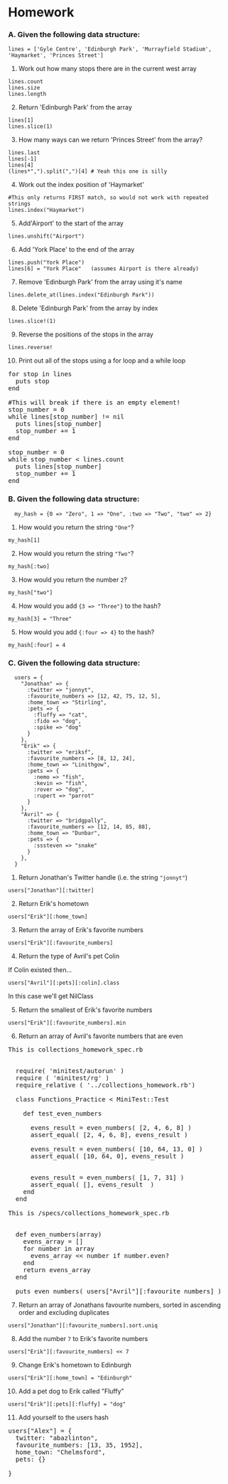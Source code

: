 # Homework

### A. Given the following data structure:

```
lines = ['Gyle Centre', 'Edinburgh Park', 'Murrayfield Stadium', 'Haymarket', 'Princes Street']
```

1. Work out how many stops there are in the current west array

```
lines.count
lines.size
lines.length
```


2. Return 'Edinburgh Park' from the array

```
lines[1]
lines.slice(1)
```


3. How many ways can we return 'Princes Street' from the array?

```
lines.last
lines[-1]
lines[4]
(lines*",").split(",")[4] # Yeah this one is silly
```


4. Work out the index position of 'Haymarket' 

```
#This only returns FIRST match, so would not work with repeated strings
lines.index("Haymarket")
```

5. Add'Airport' to the start of the array 

```
lines.unshift("Airport")
```

6. Add 'York Place' to the end of the array

```
lines.push("York Place")
lines[6] = "York Place"   (assumes Airport is there already)
```

7. Remove 'Edinburgh Park' from the array using it's name 

```
lines.delete_at(lines.index("Edinburgh Park"))
```

8. Delete 'Edinburgh Park' from the array by index

```
lines.slice!(1)
```

9. Reverse the positions of the stops in the array

```
lines.reverse!
```

10. Print out all of the stops using a for loop and a while loop

<pre>
for stop in lines
  puts stop
end

#This will break if there is an empty element!
stop_number = 0
while lines[stop_number] != nil
  puts lines[stop_number]
  stop_number += 1
end

stop_number = 0
while stop_number < lines.count
  puts lines[stop_number]
  stop_number += 1
end
</pre>
  



### B. Given the following data structure:

```
  my_hash = {0 => "Zero", 1 => "One", :two => "Two", "two" => 2}
```

1. How would you return the string `"One"`?

```
my_hash[1]
```

2. How would you return the string `"Two"`?

```
my_hash[:two]
```

3. How would you return the number `2`?

```
my_hash["two"]
```

4. How would you add `{3 => "Three"}` to the hash? 

```
my_hash[3] = "Three"
```

5. How would you add `{:four => 4}` to the hash?

```
my_hash[:four] = 4
```

### C. Given the following data structure:

```
  users = {
    "Jonathan" => {
      :twitter => "jonnyt",
      :favourite_numbers => [12, 42, 75, 12, 5],
      :home_town => "Stirling",
      :pets => {
        :fluffy => "cat",
        :fido => "dog",
        :spike => "dog"
      }
    },
    "Erik" => {
      :twitter => "eriksf",
      :favourite_numbers => [8, 12, 24],
      :home_town => "Linithgow",
      :pets => {
        :nemo => "fish",
        :kevin => "fish",
        :rover => "dog",
        :rupert => "parrot"
      }
    },
    "Avril" => {
      :twitter => "bridgpally",
      :favourite_numbers => [12, 14, 85, 88],
      :home_town => "Dunbar",
      :pets => {
        :sssteven => "snake"
      }
    },
  }
```

1. Return Jonathan's Twitter handle (i.e. the string `"jonnyt"`)

```
users["Jonathan"][:twitter]
```

2. Return Erik's hometown 

```
users["Erik"][:home_town]
```

3. Return the array of Erik's favorite numbers

```
users["Erik"][:favourite_numbers]
```

4. Return the type of Avril's pet Colin

If Colin existed then...

```
users["Avril"][:pets][:colin].class
```

In this case we'll get NilClass

5. Return the smallest of Erik's favorite numbers

```
users["Erik"][:favourite_numbers].min
```

6. Return an array of Avril's favorite numbers that are even 

<pre>This is collections_homework_spec.rb


  require( 'minitest/autorun' )
  require ( 'minitest/rg' )
  require_relative ( '../collections_homework.rb')

  class Functions_Practice < MiniTest::Test  

    def test_even_numbers
    
      evens_result = even_numbers( [2, 4, 6, 8] )
      assert_equal( [2, 4, 6, 8], evens_result )

      evens_result = even_numbers( [10, 64, 13, 0] )
      assert_equal( [10, 64, 0], evens_result )


      evens_result = even_numbers( [1, 7, 31] )
      assert_equal( [], evens_result  )
    end
  end

This is /specs/collections_homework_spec.rb


  def even_numbers(array)
    evens_array = []
    for number in array
      evens_array << number if number.even?
    end
    return evens_array
  end

  puts even_numbers( users["Avril"][:favourite_numbers] )
</pre>



7. Return an array of Jonathans favourite numbers, sorted in ascending order and excluding duplicates

```
users["Jonathan"][:favourite_numbers].sort.uniq
```

8. Add the number `7` to Erik's favorite numbers

```
users["Erik"][:favourite_numbers] << 7
```

9. Change Erik's hometown to Edinburgh

```
users["Erik"][:home_town] = "Edinburgh"
```

10. Add a pet dog to Erik called "Fluffy"

```
users["Erik"][:pets][:fluffy] = "dog"
```

11. Add yourself to the users hash

<pre>
users["Alex"] = {
  twitter: "abazlinton",
  favourite_numbers: [13, 35, 1952],
  home_town: "Chelmsford",
  pets: {}
  
}
</pre>


